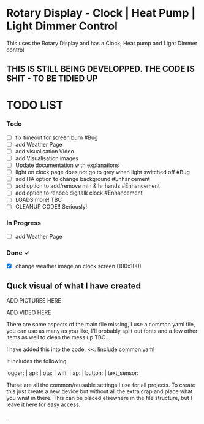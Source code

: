 # Rotary Display - Clock | Heat Pump | Light Dimmer Control
This uses the Rotary Display and has a Clock, Heat pump and Light Dimmer control

## THIS IS STILL BEING DEVELOPPED.  THE CODE IS SHIT - TO BE TIDIED UP
# TODO LIST

### Todo

- [ ] fix timeout for screen burn #Bug
- [ ] add Weather Page
- [ ] add visualisation Video
- [ ] add Visualisation images
- [ ] Update documentation with explanations
- [ ] light on clock page does not go to grey when light switched off #Bug
- [ ] add HA option to change background #Enhancement
- [ ] add option to add/remove min & hr hands #Enhancement
- [ ] add option to renoce digitalk clock #Enhancement
- [ ] LOADS more! TBC
- [ ] CLEANUP CODE!! Seriously!

### In Progress

- [ ] add Weather Page 

### Done ✓

- [x] change weather image on clock screen (100x100)
## Quck visual of what I have created
ADD PICTURES HERE

ADD VIDEO HERE

There are some aspects of the main file missing, I use a common.yaml file, you can use as many as you like, I'll probably split out fonts and  a few other items as well to clean the mess up TBC...

I have added this into the code, <<: !include common.yaml

It includes the following

logger: | api: | ota: | wifi: | ap: | button: | text_sensor:

These are all the common/reusable settings I use for all projects.  To create this just create a new device but without all the extra crap and place what you wnat in there.  This can be placed elsewhere in the file structure, but I leave it here for easy access.



.
